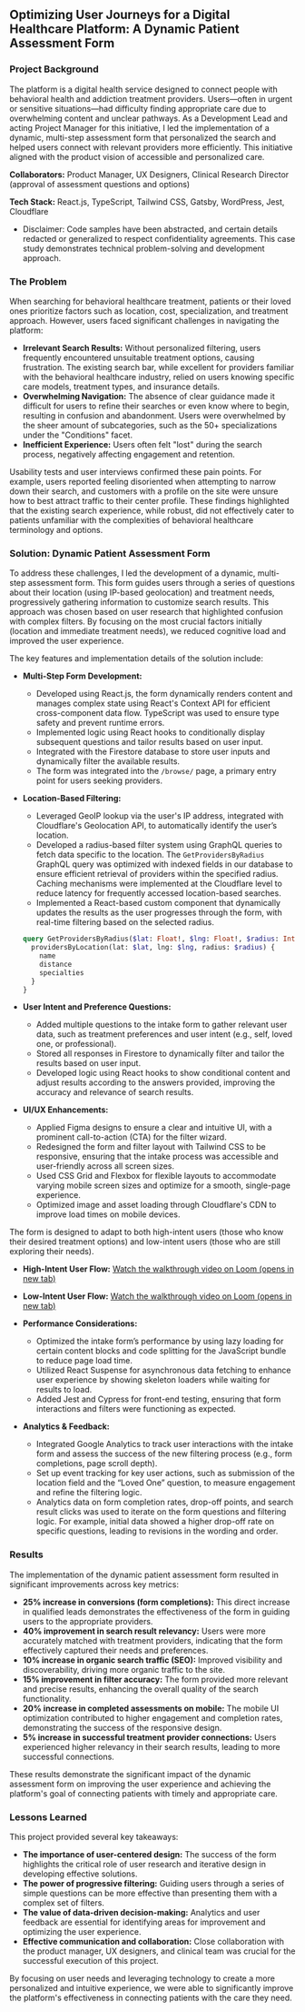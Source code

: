 ## Optimizing User Journeys for a Digital Healthcare Platform: A Dynamic Patient Assessment Form

### Project Background

The platform is a digital health service designed to connect people with behavioral health and addiction treatment providers. Users—often in urgent or sensitive situations—had difficulty finding appropriate care due to overwhelming content and unclear pathways. As a Development Lead and acting Project Manager for this initiative, I led the implementation of a dynamic, multi-step assessment form that personalized the search and helped users connect with relevant providers more efficiently. This initiative aligned with the product vision of accessible and personalized care.

**Collaborators:** Product Manager, UX Designers, Clinical Research Director (approval of assessment questions and options)

**Tech Stack:** React.js, TypeScript, Tailwind CSS, Gatsby, WordPress, Jest, Cloudflare

* Disclaimer: Code samples have been abstracted, and certain details redacted or generalized to respect confidentiality agreements. This case study demonstrates technical problem-solving and development approach.

### The Problem

When searching for behavioral healthcare treatment, patients or their loved ones prioritize factors such as location, cost, specialization, and treatment approach. However, users faced significant challenges in navigating the platform:

* **Irrelevant Search Results:** Without personalized filtering, users frequently encountered unsuitable treatment options, causing frustration. The existing search bar, while excellent for providers familiar with the behavioral healthcare industry, relied on users knowing specific care models, treatment types, and insurance details.
* **Overwhelming Navigation:** The absence of clear guidance made it difficult for users to refine their searches or even know where to begin, resulting in confusion and abandonment. Users were overwhelmed by the sheer amount of subcategories, such as the 50+ specializations under the "Conditions" facet.
* **Inefficient Experience:** Users often felt "lost" during the search process, negatively affecting engagement and retention.

Usability tests and user interviews confirmed these pain points. For example, users reported feeling disoriented when attempting to narrow down their search, and customers with a profile on the site were unsure how to best attract traffic to their center profile. These findings highlighted that the existing search experience, while robust, did not effectively cater to patients unfamiliar with the complexities of behavioral healthcare terminology and options.

### Solution: Dynamic Patient Assessment Form

To address these challenges, I led the development of a dynamic, multi-step assessment form. This form guides users through a series of questions about their location (using IP-based geolocation) and treatment needs, progressively gathering information to customize search results. This approach was chosen based on user research that highlighted confusion with complex filters. By focusing on the most crucial factors initially (location and immediate treatment needs), we reduced cognitive load and improved the user experience.

The key features and implementation details of the solution include:

* **Multi-Step Form Development:**
    * Developed using React.js, the form dynamically renders content and manages complex state using React's Context API for efficient cross-component data flow. TypeScript was used to ensure type safety and prevent runtime errors.
    * Implemented logic using React hooks to conditionally display subsequent questions and tailor results based on user input.
    * Integrated with the Firestore database to store user inputs and dynamically filter the available results.
    * The form was integrated into the `/browse/` page, a primary entry point for users seeking providers.
* **Location-Based Filtering:**
    * Leveraged GeoIP lookup via the user's IP address, integrated with Cloudflare's Geolocation API, to automatically identify the user’s location.
    * Developed a radius-based filter system using GraphQL queries to fetch data specific to the location. The `GetProvidersByRadius` GraphQL query was optimized with indexed fields in our database to ensure efficient retrieval of providers within the specified radius. Caching mechanisms were implemented at the Cloudflare level to reduce latency for frequently accessed location-based searches.
    * Implemented a React-based custom component that dynamically updates the results as the user progresses through the form, with real-time filtering based on the selected radius.

    ```graphql
    query GetProvidersByRadius($lat: Float!, $lng: Float!, $radius: Int!) {
      providersByLocation(lat: $lat, lng: $lng, radius: $radius) {
        name
        distance
        specialties
      }
    }
    ```

* **User Intent and Preference Questions:**
    * Added multiple questions to the intake form to gather relevant user data, such as treatment preferences and user intent (e.g., self, loved one, or professional).
    * Stored all responses in Firestore to dynamically filter and tailor the results based on user input.
    * Developed logic using React hooks to show conditional content and adjust results according to the answers provided, improving the accuracy and relevance of search results.
* **UI/UX Enhancements:**
    * Applied Figma designs to ensure a clear and intuitive UI, with a prominent call-to-action (CTA) for the filter wizard.
    * Redesigned the form and filter layout with Tailwind CSS to be responsive, ensuring that the intake process was accessible and user-friendly across all screen sizes.
    * Used CSS Grid and Flexbox for flexible layouts to accommodate varying mobile screen sizes and optimize for a smooth, single-page experience.
    * Optimized image and asset loading through Cloudflare's CDN to improve load times on mobile devices.

The form is designed to adapt to both high-intent users (those who know their desired treatment options) and low-intent users (those who are still exploring their needs).

* **High-Intent User Flow:** [Watch the walkthrough video on Loom (opens in new tab)](https://www.loom.com/share/52a1578bd9a249058880b79ac10c5005)
* **Low-Intent User Flow:** [Watch the walkthrough video on Loom (opens in new tab)](https://www.loom.com/share/0728c4a8403f441382ae000707d069c6)

* **Performance Considerations:**
    * Optimized the intake form’s performance by using lazy loading for certain content blocks and code splitting for the JavaScript bundle to reduce page load time.
    * Utilized React Suspense for asynchronous data fetching to enhance user experience by showing skeleton loaders while waiting for results to load.
    * Added Jest and Cypress for front-end testing, ensuring that form interactions and filters were functioning as expected.
* **Analytics & Feedback:**
    * Integrated Google Analytics to track user interactions with the intake form and assess the success of the new filtering process (e.g., form completions, page scroll depth).
    * Set up event tracking for key user actions, such as submission of the location field and the “Loved One” question, to measure engagement and refine the filtering logic.
    * Analytics data on form completion rates, drop-off points, and search result clicks was used to iterate on the form questions and filtering logic. For example, initial data showed a higher drop-off rate on specific questions, leading to revisions in the wording and order.

### Results

The implementation of the dynamic patient assessment form resulted in significant improvements across key metrics:

* **25% increase in conversions (form completions):** This direct increase in qualified leads demonstrates the effectiveness of the form in guiding users to the appropriate providers.
* **40% improvement in search result relevancy:** Users were more accurately matched with treatment providers, indicating that the form effectively captured their needs and preferences.
* **10% increase in organic search traffic (SEO):** Improved visibility and discoverability, driving more organic traffic to the site.
* **15% improvement in filter accuracy:** The form provided more relevant and precise results, enhancing the overall quality of the search functionality.
* **20% increase in completed assessments on mobile:** The mobile UI optimization contributed to higher engagement and completion rates, demonstrating the success of the responsive design.
* **5% increase in successful treatment provider connections:** Users experienced higher relevancy in their search results, leading to more successful connections.

These results demonstrate the significant impact of the dynamic assessment form on improving the user experience and achieving the platform's goal of connecting patients with timely and appropriate care.

### Lessons Learned

This project provided several key takeaways:

* **The importance of user-centered design:** The success of the form highlights the critical role of user research and iterative design in developing effective solutions.
* **The power of progressive filtering:** Guiding users through a series of simple questions can be more effective than presenting them with a complex set of filters.
* **The value of data-driven decision-making:** Analytics and user feedback are essential for identifying areas for improvement and optimizing the user experience.
* **Effective communication and collaboration:** Close collaboration with the product manager, UX designers, and clinical team was crucial for the successful execution of this project.

By focusing on user needs and leveraging technology to create a more personalized and intuitive experience, we were able to significantly improve the platform's effectiveness in connecting patients with the care they need.


